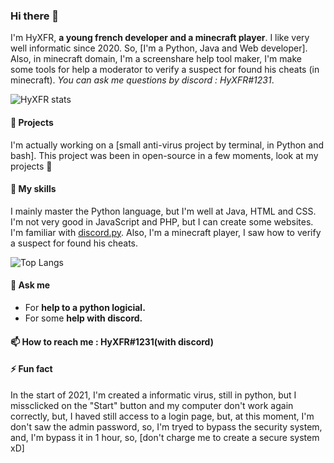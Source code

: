 ### Hi there 👋

I'm HyXFR, **a young french developer and a minecraft player**. I like very well informatic since 2020. So, [I'm a Python, Java and Web developer].
Also, in minecraft domain, I'm a screenshare help tool maker, I'm make some tools for help a moderator to verify a suspect for found his cheats (in minecraft).
*You can ask me questions by discord : HyXFR#1231*.

![HyXFR stats](https://github-readme-stats.vercel.app/api?username=hyxfr&hide=prs&count_private=true&show_icons=true&include_all_commits=true)

#### 🤗 Projects
I'm actually working on a [small anti-virus project by terminal, in Python and bash]. This project was been in open-source in a few moments, look at my projects 🤗

#### 🌱 My skills
I mainly master the Python language, but I'm well at Java, HTML and CSS. I'm not very good in JavaScript and PHP, but I can create some websites. I'm familiar with [discord.py](https://github.com/Rapptz/discord.py).
Also, I'm a minecraft player, I saw how to verify a suspect for found his cheats.

![Top Langs](https://github-readme-stats.vercel.app/api/top-langs/?username=hyxfr&layout=compact)

#### 💬 Ask me
- For **help to a python logicial.**
- For some **help with discord.**

#### 📫 How to reach me : HyXFR#1231(with discord)

#### ⚡ Fun fact
In the start of 2021, I'm created a informatic virus, still in python, but I missclicked on the "Start" button and my computer don't work again correctly, but, I haved still access to a login page, but, at this moment, I'm don't saw the admin password, so, I'm tryed to bypass the security system, and, I'm bypass it in 1 hour, so, [don't charge me to create a secure system xD]
